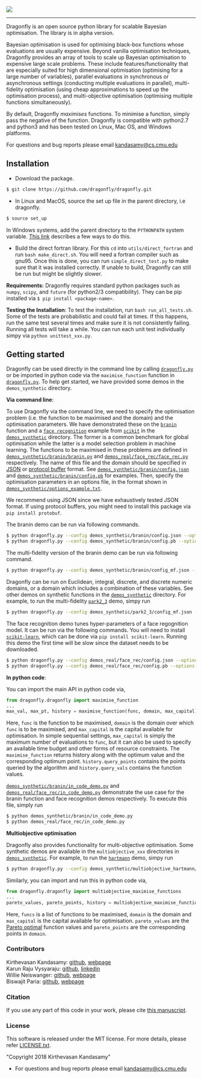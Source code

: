 
<img src="https://dragonfly.github.io/images/dragonfly_bigwords.png"/>

---

Dragonfly is an open source python library for scalable Bayesian optimisation.
The library is in alpha version.

Bayesian optimisation is used for optimising black-box functions whose evaluations are
usually expensive. Beyond vanilla optimisation techniques, Dragonfly provides an array of tools to
scale up Bayesian optimisation to expensive large scale problems.
These include features/functionality that are especially suited for
high dimensional optimisation (optimising for a large number of variables),
parallel evaluations in synchronous or asynchronous settings (conducting multiple
evaluations in parallel), multi-fidelity optimisation (using cheap approximations
to speed up the optimisation process), and multi-objective optimisation (optimising
multiple functions simultaneously).

By default, Dragonfly *maximises* functions.
To minimise a function, simply pass the negative of the function.
Dragonfly is compatible with python2.7 and python3 and has been tested on Linux,
Mac OS, and Windows platforms.

For questions and bug reports please email kandasamy@cs.cmu.edu


## Installation

* Download the package.
```bash
$ git clone https://github.com/dragonfly/dragonfly.git
```

* In Linux and MacOS, source the set up file in the parent directory, i.e dragonfly.
```bash
$ source set_up
```
In Windows systems, add the parent directory to the `PYTHONPATH` system variable.
[This link](https://superuser.com/questions/949560/how-do-i-set-system-environment-variables-in-windows-10)
describes a few ways to do this.

* Build the direct fortran library. For this `cd` into `utils/direct_fortran` and run
  `bash make_direct.sh`. You will need a fortran compiler such as gnu95. Once this is
  done, you can run `simple_direct_test.py` to make sure that it was installed correctly.
  If unable to build, Dragonfly can still be run but might be slightly slower.

**Requirements:**
Dragonfly requires standard python packages such as `numpy`, `scipy`, and `future` (for
python2/3 compatibility). They can be pip installed via
`$ pip install <package-name>`.

**Testing the Installation**:
To test the installation, run ```bash run_all_tests.sh```. Some of the tests are
probabilistic and could fail at times. If this happens, run the same test several times
and make sure it is not consistently failing. Running all tests will take a while.
You can run each unit test individually simpy via `python unittest_xxx.py`.

## Getting started

Dragonfly can be
used directly in the command line by calling
[`dragonfly.py`](dragonfly.py)
or be imported in python code via the `maximise_function` function in
[`dragonfly.py`](dragonfly.py).
To help get started, we have provided some demos in the `demos_synthetic` directory.

**Via command line**:

To use Dragonfly via the command line, we need to specify the optimisation problem (i.e.
the function to be maximised and the domain) and the optimisation parameters.
We have demonstrated these on the
[`branin`](https://www.sfu.ca/~ssurjano/branin.html) function and a
[`face recognition`](http://scikit-learn.org/0.15/auto_examples/applications/face_recognition.html)
example from [`scikit`](http://scikit-learn.org/0.15/index.html) in the [`demos_synthetic`](demos_synthetic) directory.
The former is a common benchmark for global optimisation while the latter is a
model selection problem in machine learning.
The functions to be maximised in these problems are defined in
[`demos_synthetic/branin/branin.py`](demos_synthetic/branin/branin.py) and
[`demos_real/face_rec/face_rec.py`](demos_real/face_rec/face_rec.py) respectively.
The name of this file and the domain should be specified in
[JSON](https://en.wikipedia.org/wiki/JSON) or
[protocol buffer](https://en.wikipedia.org/wiki/Protocol_Buffers) format.
See
[`demos_synthetic/branin/config.json`](demos_synthetic/branin/config.json) and
[`demos_synthetic/branin/config.pb`](demos_synthetic/branin/config.pb) for examples.
Then, specify the optimisation parameters in an options file, in the format shown in
[`demos_synthetic/options_example.txt`](demos_synthetic/options_example.txt).

We recommend using JSON since we have exhaustively tested JSON format.
If using protocol buffers, you might need to install this package via
`pip install protobuf`.

The branin demo can be run via following commands.
```bash
$ python dragonfly.py --config demos_synthetic/branin/config.json --options demos_synthetic/options_example.txt
$ python dragonfly.py --config demos_synthetic/branin/config.pb --options demos_synthetic/options_example.txt
```
The multi-fidelity version of the branin demo can be run via following command.
```bash
$ python dragonfly.py --config demos_synthetic/branin/config_mf.json --options demos_synthetic/options_example.txt
```

Dragonfly can be run on Euclidean, integral, discrete, and discrete numeric domains, or a
domain which includes a combination of these variables.
See other demos on synthetic functions in the
[`demos_synthetic`](demos_synthetic) directory.
For example, to run the multi-fidelity [`park2_3`](demos_synthetic/park2_3/park2_3_mf.py)
demo, simpy run
```bash
$ python dragonfly.py --config demos_synthetic/park2_3/config_mf.json --options demos_synthetic/options_example.txt
```


The face recognition demo tunes hyper-parameters of a face regognition model.
It can be run via the following commands.
You will need to install
[`scikit-learn`](http://scikit-learn.org), which can be done via
`pip install scikit-learn`.
Running this demo the first time will be slow since the dataset needs to be downloaded.

```bash
$ python dragonfly.py --config demos_real/face_rec/config.json --options demos_real/face_rec/options.txt
$ python dragonfly.py --config demos_real/face_rec/config.pb --options demos_real/face_rec/options.txt
```

**In python code**:

You can import the main API in python code via,
```python
from dragonfly.dragonfly import maximise_function
...
max_val, max_pt, history = maximise_function(func, domain, max_capital)
```
Here, `func` is the function to be maximised,
`domain` is the domain over which `func` is to be maximised,
and `max_capital` is the capital available for optimisation.
In simple sequential settings, `max_capital` is simply the maximum number of evaluations
to `func`, but it can also be used to specify an available time budget and other forms
of resource constraints. The `maximise_function` returns history along with the optimum value
and the corresponding optimum point. `history.query_points` contains the points queried by the
algorithm and `history.query_vals` contains the function values.

[`demos_synthetic/branin/in_code_demo.py`](demos_synthetic/branin/in_code_demo.py) and
[`demos_real/face_rec/in_code_demo.py`](demos_real/face_rec/in_code_demo.py)
demonstrate the use case for the branin function and face recognition demos respectively.
To execute this file, simply run
```bash
$ python demos_synthetic/branin/in_code_demo.py
$ python demos_real/face_rec/in_code_demo.py
```

**Multiobjective optimisation**

Dragonfly also provides functionality for multi-objective optimisation.
Some synthetic demos are available in the `multiobjective_xxx` directories in
[`demos_synthetic`](demos_synthetic).
For example, to run the
[`hartmann`](demos_synthetic/multiobjective_hartmann/multiobjective_hartmann.py)
demo, simpy run
```bash
$ python dragonfly.py --config demos_synthetic/multiobjective_hartmann/config.json --options demos_synthetic/multiobjective_options_example.txt
```

Similarly, you can import and run this in python code via,
```python
from dragonfly.dragonfly import multiobjective_maximise_functions
...
pareto_values, pareto_points, history = multiobjective_maximise_functions(funcs, domain, max_capital)
```
Here, `funcs` is a list of functions to be maximised,
`domain` is the domain  and `max_capital` is the capital available for optimisation.
`pareto_values` are the
[Pareto optimal](https://en.wikipedia.org/wiki/Multi-objective_optimization#Introduction)
function values and `pareto_points` are the corresponding points in `domain`.

### Contributors

Kirthevasan Kandasamy: [github](https://github.com/kirthevasank),
[webpage](http://www.cs.cmu.edu/~kkandasa/)  
Karun Raju Vysyaraju: [github](https://github.com/karunraju),
[linkedin](https://www.linkedin.com/in/karunrajuvysyaraju)  
Willie Neiswanger: [github](https://github.com/willieneis),
[webpage](http://www.cs.cmu.edu/~wdn/)  
Biswajit Paria: [github](https://github.com/biswajitsc),
[webpage](https://biswajitsc.github.io/)

### Citation
If you use any part of this code in your work, please cite
[this manuscript](http://www.cs.cmu.edu/~kkandasa/docs/proposal.pdf).

### License
This software is released under the MIT license. For more details, please refer
[LICENSE.txt](https://github.com/dragonfly/dragonfly/blob/master/LICENSE.txt).

"Copyright 2018 Kirthevasan Kandasamy"

- For questions and bug reports please email kandasamy@cs.cmu.edu
